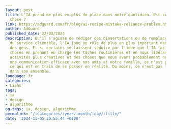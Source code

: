 ```yaml
---
layout: post
title: L'IA prend de plus en plus de place dans notre quotidien. Est-ce une bonne
  chose ?
link: https://adguard.com/fr/blog/ai-recipe-mistake-reliance-problem.html
author: AdGuard
published_date: 22/03/2024
description: Qu'il s'agisse de rédiger des dissertations ou de remplacer les agents
  du service clientèle, l'IA joue un rôle de plus en plus important dans le quotidien
  des gens. Et si certains se laissent séduire par l'idée que l'IA facilitera les
  choses en prenant en charge les tâches routinières et en nous libérant pour des
  activités plus créatives et des choses que nous avons probablement négligées, comme
  une communication efficace avec nos amis et notre famille, ce n'est pas forcément
  ce qui est en train de se passer en réalité. Du moins, ce n'est pas la situation
  dans son ensemble.
language: fr
categories:
- Liens
tags:
- ia
- design
- algorithme
og-tags: ia, design, algorithme
permalink: "/:categories/:year/:month/:day/:title/"
date: '2024-11-05 20:55:44 +0100'
---
```

